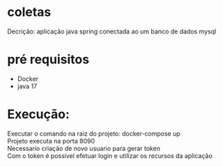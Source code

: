 # coletas

Decrição: aplicação java spring conectada ao um banco de dados mysql

# pré requisitos
- Docker
- java 17

# Execução:
Executar o comando na raiz do projeto: docker-compose up </br>
Projeto executa na porta 8090</br>
Necessario criação de novo usuario para gerar token </br>
Com o token é possivel efetuar login e utilizar os recursos da aplicação